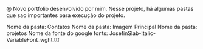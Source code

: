 @ Novo portfolio desenvolvido por mim. Nesse projeto, há algumas pastas que sao importantes para execução do projeto.

Nome da pasta: Contatos
Nome da pasta: Imagem Principal
Nome da pasta: projetos
Nome da fonte do google fonts: JosefinSlab-Italic-VariableFont_wght.ttf
